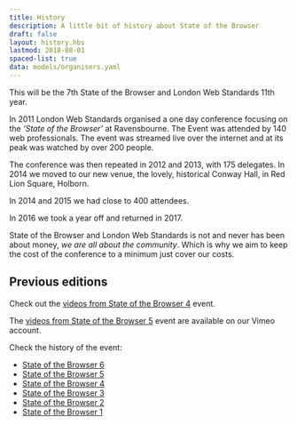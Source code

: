 ```yaml
---
title: History
description: A little bit of history about State of the Browser
draft: false
layout: history.hbs
lastmod: 2018-08-01
spaced-list: true
data: models/organisers.yaml
---
```


This will be the 7th State of the Browser and London Web Standards 11th year.

In 2011 London Web Standards organised a one day conference focusing on the _‘State of the Browser’_ at Ravensbourne. The Event was attended by 140 web professionals. The event was streamed live over the internet and at its peak was watched by over 200 people.

The conference was then repeated in 2012 and 2013, with 175 delegates. In 2014 we moved to our new venue, the lovely, historical Conway Hall, in Red Lion Square, Holborn.

In 2014 and 2015 we had close to 400 attendees.

In 2016 we took a year off and returned in 2017.

State of the Browser and London Web Standards is not and never has been about money, _we are all about the community_. Which is why we aim to keep the cost of the conference to a minimum just cover our costs.


## Previous editions

Check out the [videos from State of the Browser 4](http://browser.londonwebstandards.org/category/speakers/) event.

The [videos from State of the Browser 5](https://vimeo.com/search?q=SotB5) event are available on our Vimeo account.

Check the history of the event:

- [State of the Browser 6](https://2017.stateofthebrowser.com/)
- [State of the Browser 5](http://sotb2015.wpengine.com/)
- [State of the Browser 4](http://browser.londonwebstandards.org/)
- [State of the Browser 3](http://browser.londonwebstandards.org/2013/)
- [State of the Browser 2](http://browser.londonwebstandards.org/2012/)
- [State of the Browser 1](http://browser.londonwebstandards.org/2011/)
